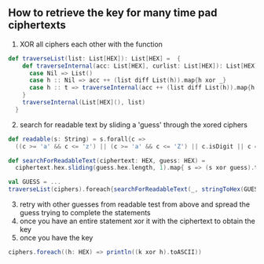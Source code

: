 How to retrieve the key for many time pad ciphertexts
-----------------------------------------------------
1) XOR all ciphers each other with the function
```scala
def traverseList(list: List[HEX]): List[HEX] =  {
    def traverseInternal(acc: List[HEX], curlist: List[HEX]): List[HEX] = curlist match {
      case Nil => List()
      case h :: Nil => acc ++ (list diff List(h)).map{h xor _}
      case h :: t => traverseInternal(acc ++ (list diff List(h)).map{h xor _} ,t)
    }
    traverseInternal(List[HEX](), list)
  }
```
2) search for readable text by sliding a 'guess' through the xored ciphers
```scala
def readable(s: String) = s.forall{c =>
  ((c >= 'a' && c <= 'z') || (c >= 'a' && c <= 'Z') || c.isDigit || c == ' ' || c == ',' || c == '.')}

def searchForReadableText(ciphertext: HEX, guess: HEX) =
  ciphertext.hex.sliding(guess.hex.length, 1).map{ s => (s xor guess).toASCII }.filter {readable(_)}

val GUESS = ...
traverseList(ciphers).foreach{searchForReadableText(_, stringToHex(GUESS) ).foreach(println(_))}
```
3) retry with other guesses from readable test from above and spread the guess trying to complete the statements
4) once you have an entire statement xor it with the ciphertext to obtain the key
5) once you have the key
```scala
ciphers.foreach((h: HEX) => println((k xor h).toASCII))
```